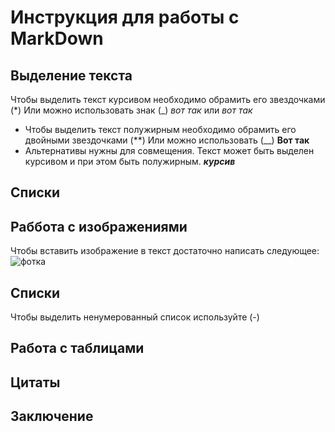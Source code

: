 # Инструкция для работы с  MarkDown

## Выделение текста
Чтобы выделить текст курсивом необходимо обрамить его звездочками (*) Или можно использовать знак (_) _вот так_ или *вот так*
- Чтобы выделить текст полужирным необходимо обрамить его двойными звездочками (**) Или можно использовать (__) __Вот так__
- Альтернативы нужны для совмещения. Текст может быть выделен курсивом и при этом быть полужирным. _**курсив**_
## Списки

## Раббота с изображениями
Чтобы вставить изображение в текст достаточно написать следующее: ![фотка](DSC_1117.jpg)

## Списки
Чтобы выделить ненумерованный список используйте (-)

## Работа с таблицами

## Цитаты

## Заключение